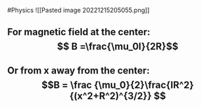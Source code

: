#Physics 
![[Pasted image 20221215205055.png]]
## For magnetic field at the center:$$ B =\frac{\mu_0I}{2R}$$
## Or from x away from the center: $$B = \frac {\mu_0}{2}\frac{IR^2}{(x^2+R^2)^{3/2}} $$
